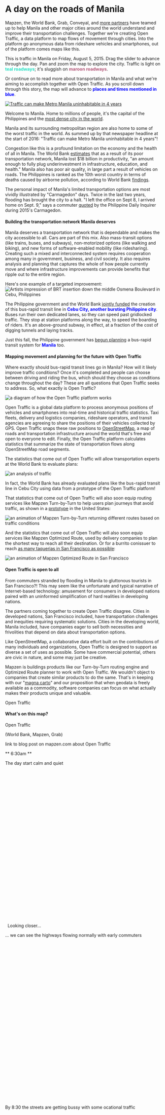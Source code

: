 <h1>A day on the roads of Manila</h1>

Mapzen, the World Bank, Grab, Conveyal, and [more partners](#credits) have teamed up to help Manila and other major cities around the world understand and improve their transportation challenges. Together we're creating Open Traffic, a data platform to map flows of movement through cities. Into the platform go anonymous data from rideshare vehicles and smartphones, out of the platform comes maps like this.

This is traffic in Manila on Friday, August 5, 2015. Drag the slider to advance through the day. Pan and zoom the map to explore the city. Traffic is light on <span style="color: #22dfc2; font-weight: bold;">teal roadways</span>; it's sluggish on <span style="color: #b25476; font-weight: bold;">maroon roadways</span>.

Or continue on to read more about transportation in Manila and what we're aiming to accomplish together with Open Traffic. As you scroll down through this story, the map will advance to <span style="color: blue; font-weight: bold;">places and times mentioned in blue</span>. 

<a href="http://www.philstar.com/headlines/2016/01/04/1539050/traffic-can-make-metro-manila-uninhabitable-4-years"><img src="manila-traffic-headline.png" alt="Traffic can make Metro Manila uninhabitable in 4 years"/></a>

Welcome to Manila. Home to millions of people, it's the capital of the Philippines and the [most dense city in the world](https://en.wikipedia.org/wiki/List_of_cities_by_population_density).

Manila and its surrounding metropolitan region are also home to some of the worst traffic in the world. As summed up by that newspaper headline at the start of 2016: "Traffic can make Metro Manila uninhabitable in 4 years"!

Congestion like this is a profound limitation on the economy and the health of all in Manila. The World Bank [estimates](http://blogs.worldbank.org/eastasiapacific/philippines-traffic-woes-and-road-ahead) that as a result of its poor transportation network, Manila lost $18 billion in productivity, "an amount enough to fully plug underinvestment in infrastructure, education, and health." Manila also has poor air quality, in large part a result of vehicles on roads. The Philippines is ranked as the 10th worst country in terms of deaths caused by airborne pollution, according to World Bank [findings](http://documents.worldbank.org/curated/en/984261468327002120/Transport-for-health-the-global-burden-of-disease-from-motorized-road-transport).

The personal impact of Manila's limited transportation options are most vividly illustrated by "Carmagedon" days. Twice in the last two years, flooding has brought the city to a halt. "I left the office on Sept 8, I arrived home on Sept. 9," says a commuter [quoted](http://newsinfo.inquirer.net/720807/flash-floods-trigger-metro-carmaggedon) by the Philippine Daily Inquirer during 2015's Carmagedon.

<h4>Building the transportation network Manila deserves</h4>

Manila deserves a transportation network that is dependable and makes the city accessible to all. Cars are part of this mix. Also mass-transit options (like trains, buses, and subways), non-motorized options (like walking and biking), and new forms of software-enabled mobility (like ridesharing). Creating such a mixed and interconnected system requires cooperation among many in government, business, and civil society. It also requires analysis and planning that captures the whole of how people currently move and where infrastructure improvements can provide benefits that ripple out to the entire region.

Here's one example of a targeted improvement:
<img src="Osmena_Blvd_Artists_Impression.jpg" alt="Artists impression of BRT insertion down the middle Osmena Boulevard in Cebu, Philippines">

<div class="marker" lat="10.3034" lng="124.0336" zoom="11"></div>

The Philippine government and the World Bank [jointly funded](http://www.worldbank.org/en/news/press-release/2014/09/26/philippines-world-bank-approves-financing-for-safe-reliable-and-affordable-transport-in-metro-cebu) the creation of this bus-rapid transit line in <span style="color: blue; font-weight: bold;">Cebu City, another bursting Philippine city</span>. Buses run their own dedicated lanes, so they can speed past gridlocked traffic. They stop at station platforms along the way, to speed the boarding of riders. It's an above-ground subway, in effect, at a fraction of the cost of digging tunnels and laying tracks.

Just this fall, the Philippine government has [begun planning](http://www.update.ph/2016/09/48-6-kilometer-brt-system-in-metro-manila-approved/9458) a bus-rapid transit system for <span style="color: blue; font-weight: bold;">Manila</span> too.

<div class="marker" lat="14.5985" lng="120.9951" zoom="14"></div>

<h4>Mapping movement and planning for the future with Open Traffic</h4>

Where exactly should bus-rapid transit lines go in Manila? How will it likely improve traffic conditions? Once it's completed and people can choose between driving and riding the bus, which should they choose as conditions change throughout the day? These are all questions that Open Traffic seeks to address. So, what exactly is Open Traffic?

<img src="open-traffic-cute-process-diagram.png" alt="a diagram of how the Open Traffic platform works">

Open Traffic is a global data platform to process anonymous positions of vehicles and smartphones into real-time and historical traffic statistics. Taxi fleets, delivery and logistics companies, rideshare operators, and transit agencies are agreeing to share the positions of their vehicles collected by GPS. Open Traffic snaps these raw positions to [OpenStreetMap](https://openstreetmap.org), a map of roads and transportation infrastructure around the world that's free and open to everyone to edit. Finally, the Open Traffic platform calculates statistics that summarize the state of transportation flows along OpenStreetMap road segments.

The statistics that come out of Open Traffic will allow transportation experts at the World Bank to evaluate plans:

<img src="ot-poc-app-friday-5aug2016.png" alt="an analysis of traffic">

In fact, the World Bank has already evaluated plans like the bus-rapid transit line in Cebu City using data from a prototype of the Open Traffic platform!

That statistics that come out of Open Traffic will also soon equip routing services like Mapzen Turn-by-Turn to help users plan journeys that avoid traffic, as shown in a [prototype](https://mapzen.com/blog/speed-tiles/) in the United States:

<img src="valhalla-speed-influenced-routing-example.gif" alt="an animation of Mapzen Turn-by-Turn returning different routes based on traffic conditions">

And the statistics that come out of Open Traffic will also soon equip services like Mapzen Optimized Route, used by delivery companies to plan the shortest way to reach all their destination. Or for a burrito conissuer to reach [as many taquerias in San Francisco as possible](https://mapzen.com/blog/optimized-route/):

<img src="mapzen-optimized-route-animation.gif" alt="an animation of Mapzen Optimized Route in San Francisco">

<h4>Open Traffic is open to all</h4>

From commuters stranded by flooding in Manila to gluttonous tourists in San Francisco?! This may seem like the unfortunate and typical narrative of Internet-based technology: amusement for consumers in developed nations paired with an uninformed simplification of hard realities in developing nations.

The partners coming together to create Open Traffic disagree. Cities in developed nations, San Francisco included, have transportation challenges and inequities requiring systematic solutions. Cities in the developing world, Manila included, have companies eager to sell both necessities and frivolities that depend on data about transportation options.

Like OpenStreetMap, a collaborative data effort built on the contributions of many individuals and organizations, Open Traffic is designed to support as diverse a set of uses as possible. Some have commercial potential, others are civic in nature, and some may just be creative.

Mapzen is buildings products like our Turn-by-Turn routing engine and Optimized Route planner to work with Open Traffic. We wouldn't object to companies that create similar products to do the same. That's in keeping with our "[magna carto](https://mapzen.com/blog/our-magna-carto/)" and our proposition that when geodata is freely available as a commodity, software companies can focus on what actually makes their products unique and valuable.

Open Traffic 

<h4>What's on this map?</h4>

Open Traffic

(World Bank, Mapzen, Grab)

link to blog post on mapzen.com about Open Traffic

** 6:30am **

<div class="marker" lat="14.586328775422647" lng="121.20660407314469" zoom="11" duration="5."></div>

<div class="marker" hour="6.5" ></div>

The day start calm and quiet

&#8232;

&#8232;

&#8232;

&#8232;

&#8232;

&#8232;

&#8232;

&#8232;

&#8232;

&#8232;

&#8232;

&#8232;

&#8232;

&#8232;

&#8232;

&#8232;

&#8232;
Looking closer...

<div class="marker" lat="14.562394578900783" lng="121.06284048741793" zoom="13.752914428710936" duration="10."></div>

... we can see the highways flowing normally with early commuters

&#8232;

&#8232;

&#8232;

&#8232;

&#8232;

&#8232;

&#8232;

&#8232;

&#8232;

&#8232;

&#8232;

&#8232;

&#8232;

&#8232;

&#8232;

&#8232;

&#8232;

By 8:30 the streets are getting bussy with some ocational traffic 
<div class="marker" hour="6.5" ></div>

&#8232;

&#8232;

&#8232;

&#8232;

&#8232;

&#8232;

&#8232;

&#8232;

&#8232;

&#8232;

&#8232;

&#8232;

&#8232;

&#8232;

&#8232;

&#8232;

&#8232;

here 
<div class="marker" lat="14.55999493585459" lng="121.04567228887086" zoom="15.743270874023438" duration="5."></div>

&#8232;

&#8232;

&#8232;

&#8232;

&#8232;

&#8232;

&#8232;

&#8232;

&#8232;

&#8232;

&#8232;

&#8232;

&#8232;

&#8232;

&#8232;

&#8232;

&#8232;

and there

<div class="marker" lat="14.539711331599989" lng="121.01933768473184" zoom="17" duration="5."></div>

&#8232;

&#8232;

&#8232;

&#8232;

&#8232;

&#8232;

&#8232;

&#8232;

&#8232;

&#8232;

&#8232;

&#8232;

&#8232;

&#8232;

&#8232;

&#8232;

&#8232;

Then we see the normal traffic of a week day
<div class="marker" hour="10" ></div>
<div class="marker" lat="14.560297256734478" lng="121.04006628064357" zoom="13" duration="5."></div>

&#8232;

&#8232;

&#8232;

&#8232;

&#8232;

&#8232;

&#8232;

&#8232;

&#8232;

&#8232;

&#8232;

&#8232;

&#8232;

&#8232;

&#8232;

&#8232;

&#8232;

** 12pm **
<div class="marker" hour="12" ></div>

&#8232;

&#8232;

&#8232;

&#8232;

&#8232;

&#8232;

&#8232;

&#8232;

&#8232;

&#8232;

&#8232;

&#8232;

&#8232;

&#8232;

&#8232;

&#8232;

&#8232;

** 1pm **
<div class="marker" hour="13" ></div>

&#8232;

&#8232;

&#8232;

&#8232;

&#8232;

&#8232;

&#8232;

&#8232;

&#8232;

&#8232;

&#8232;

&#8232;

&#8232;

&#8232;

&#8232;

&#8232;

&#8232;

** 2pm **
<div class="marker" hour="14" ></div>

&#8232;

&#8232;

&#8232;

&#8232;

&#8232;

&#8232;

&#8232;

&#8232;

&#8232;

&#8232;

&#8232;

&#8232;

&#8232;

&#8232;

&#8232;

&#8232;

&#8232;

** 3pm **
<div class="marker" hour="15" ></div>

&#8232;

&#8232;

&#8232;

&#8232;

&#8232;

&#8232;

&#8232;

&#8232;

&#8232;

&#8232;

&#8232;

&#8232;

&#8232;

&#8232;

&#8232;

&#8232;

&#8232;
** 4pm **
<div class="marker" hour="16" ></div>

&#8232;

&#8232;

&#8232;

&#8232;

&#8232;

&#8232;

&#8232;

&#8232;

&#8232;

&#8232;

&#8232;

&#8232;

&#8232;

&#8232;

&#8232;

&#8232;

&#8232;

** 5pm **
<div class="marker" hour="17" ></div>

&#8232;

&#8232;

&#8232;

&#8232;

&#8232;

&#8232;

&#8232;

&#8232;

&#8232;

&#8232;

&#8232;

&#8232;

&#8232;

&#8232;

&#8232;

&#8232;

&#8232;

** 6pm **
<div class="marker" hour="18" ></div>

&#8232;

&#8232;

&#8232;

&#8232;

&#8232;

&#8232;

&#8232;

&#8232;

&#8232;

&#8232;

&#8232;

&#8232;

&#8232;

&#8232;

&#8232;

&#8232;

&#8232;

** 7pm **
<div class="marker" hour="19" ></div>

&#8232;

&#8232;

&#8232;

&#8232;

&#8232;

&#8232;

&#8232;

&#8232;

&#8232;

&#8232;

&#8232;

&#8232;

&#8232;

&#8232;

&#8232;

&#8232;

&#8232;

By ** 8pm ** we see the heavy traffic of friday rush hour
<div class="marker" hour="20" ></div>

&#8232;

&#8232;

&#8232;

&#8232;

&#8232;

&#8232;

&#8232;

&#8232;

&#8232;

&#8232;

&#8232;

&#8232;

&#8232;

&#8232;

&#8232;

&#8232;

&#8232;

This main highway is jammed from here
<div class="marker" lat="14.541303121745106" lng="121.01996328713534" zoom="16" duration="5."></div>

&#8232;

&#8232;

&#8232;

&#8232;

&#8232;

&#8232;

&#8232;

&#8232;

&#8232;

&#8232;

&#8232;

&#8232;

&#8232;

&#8232;

&#8232;

&#8232;

&#8232;

<div class="marker" lat="14.552122738570144" lng="121.03328673519708" zoom="17" duration="5."></div>

&#8232;

&#8232;

&#8232;

&#8232;

&#8232;

&#8232;

&#8232;

&#8232;

&#8232;

&#8232;

&#8232;

&#8232;

&#8232;

&#8232;

&#8232;

&#8232;

&#8232;

<div class="marker" lat="14.564827719768902" lng="121.04480201496247" zoom="18" duration="5."></div>

&#8232;

&#8232;

&#8232;

&#8232;

&#8232;

&#8232;

&#8232;

&#8232;

&#8232;

&#8232;

&#8232;

&#8232;

&#8232;

&#8232;

&#8232;

&#8232;

&#8232;

Imagine the painfull ride

<div class="marker" lat="14.56761520587081" lng="121.04611630226746" zoom="20" duration="5."></div>

&#8232;

&#8232;

&#8232;

&#8232;

&#8232;

&#8232;

&#8232;

&#8232;

&#8232;

&#8232;

&#8232;

&#8232;

&#8232;

&#8232;

&#8232;

&#8232;


** 1pm **

<div class="marker" hour="13" ></div>

&#8232;

&#8232;

&#8232;

&#8232;

&#8232;

&#8232;

&#8232;

&#8232;

&#8232;

&#8232;

&#8232;

&#8232;

&#8232;

&#8232;

&#8232;

&#8232;


** 10pm **

<div class="marker" hour="10" ></div>

&#8232;

&#8232;

&#8232;

&#8232;

&#8232;

&#8232;

&#8232;

&#8232;

&#8232;

&#8232;

&#8232;

&#8232;

&#8232;

&#8232;

&#8232;

&#8232;


**Manila from far away**

<div class="marker" lat="14.598825417366042" lng="121.03607654571533" zoom="14" duration="10."></div>

&#8232;

&#8232;

&#8232;

&#8232;

&#8232;

&#8232;

&#8232;

&#8232;

&#8232;

&#8232;

&#8232;

&#8232;

&#8232;

&#8232;

&#8232;

&#8232;


**Jones Bridge**

<div class="marker" lat="14.595316111677123" lng="120.9772757545385" zoom="17.7" duration="10."></div>

&#8232;

&#8232;

&#8232;

&#8232;

&#8232;

&#8232;

&#8232;

&#8232;

&#8232;

&#8232;

&#8232;

&#8232;

&#8232;

&#8232;

&#8232;

&#8232;


**Paco park**

<div class="marker" lat="14.581314857908025" lng="120.98876498975002" zoom="19" duration="10."></div>

&#8232;

&#8232;

&#8232;

&#8232;

&#8232;

&#8232;

&#8232;

&#8232;

&#8232;

&#8232;

&#8232;

&#8232;

&#8232;

&#8232;

&#8232;

&#8232;

** 7am **

<div class="marker" hour="7" ></div>

&#8232;

&#8232;

&#8232;

&#8232;

&#8232;

&#8232;

&#8232;

&#8232;

&#8232;

&#8232;

&#8232;

&#8232;

&#8232;

&#8232;

&#8232;

&#8232;


**Anda Circle**

<div class="marker" data="7" lat="14.590785410416329" lng="120.97079132640566" zoom="20" duration="10."></div>

&#8232;

&#8232;

&#8232;

&#8232;

&#8232;

&#8232;

&#8232;

&#8232;

&#8232;

&#8232;

&#8232;

&#8232;

&#8232;

&#8232;

&#8232;

&#8232;


**Buendia and Sergio Osmena Highway**

<div class="marker" lat="14.55776" lng="121.00804" zoom="17” duration="10."></div>

&#8232;

&#8232;

&#8232;

&#8232;

&#8232;

&#8232;

&#8232;

&#8232;

&#8232;

&#8232;

&#8232;

&#8232;

&#8232;

&#8232;

&#8232;

&#8232;

**EDSA by Makati area, below Pasig River**

<div class="marker" lat="14.5613" lng="121.0408" zoom="16” duration="10."></div>

&#8232;

&#8232;

&#8232;

&#8232;

&#8232;

&#8232;

&#8232;

&#8232;

&#8232;

&#8232;

&#8232;

&#8232;

&#8232;

&#8232;

&#8232;

&#8232;

**EDSA Mandaluyong area**

<div class="marker" lat="14.5797" lng="121.0531" zoom="16” duration="10."></div>

&#8232;

&#8232;

&#8232;

&#8232;

&#8232;

&#8232;

&#8232;

&#8232;

&#8232;

&#8232;

&#8232;

&#8232;

&#8232;

&#8232;

&#8232;

&#8232;

**EDSA Greenhills area**

<div class="marker" lat="14.5928" lng="121.0598" zoom="16” duration="10."></div>

&#8232;

&#8232;

&#8232;

&#8232;

&#8232;

&#8232;

&#8232;

&#8232;

&#8232;

&#8232;

&#8232;

&#8232;

&#8232;

&#8232;

&#8232;

&#8232;

**EDSA and Aurora Blvd Quezon City area**

<div class="marker" lat="14.6223" lng="121.0517" zoom="16” duration="10."></div>

<h4>Credits</h4>

<p class="caption"><a href="http://www.philstar.com/headlines/2016/01/04/1539050/traffic-can-make-metro-manila-uninhabitable-4-years"><i class="fa fa-external-link"></i> An article from the Philippine Star.</a></p>

https://en.wikipedia.org/wiki/Cebu_Bus_Rapid_Transit_System#/media/File:Osmena_Blvd_Artists_Impression.jpg

<h4>For More Information</h4>

opentraffic.io

https://mapzen.com/blog/speed-tiles/

https://mapzen.com/products/tangram
